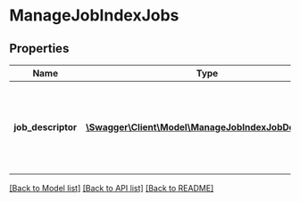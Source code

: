 # ManageJobIndexJobs

## Properties
Name | Type | Description | Notes
------------ | ------------- | ------------- | -------------
**job_descriptor** | [**\Swagger\Client\Model\ManageJobIndexJobDescriptor**](ManageJobIndexJobDescriptor.md) | Job descriptor record containing information about the requested job. | 

[[Back to Model list]](../README.md#documentation-for-models) [[Back to API list]](../README.md#documentation-for-api-endpoints) [[Back to README]](../README.md)



